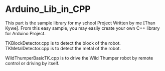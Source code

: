Arduino_Lib_in_CPP
==================
This part is the sample library for my school Project Written by me [Than Kywe]. From this easy sample, you may easily create your own C++ library for Arduino Project.

TKBlockDetector.cpp is to detect the block of the robot.
TKMetalDetector.cpp is to detect the metal of the robot.

WildThumperBasicTK.cpp is to drive the Wild Thumper robot by remote control or driving by itself.
